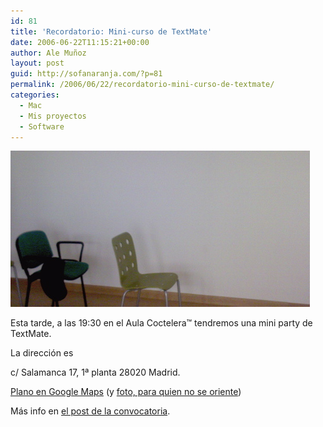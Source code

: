 ```yaml
---
id: 81
title: 'Recordatorio: Mini-curso de TextMate'
date: 2006-06-22T11:15:21+00:00
author: Ale Muñoz
layout: post
guid: http://sofanaranja.com/?p=81
permalink: /2006/06/22/recordatorio-mini-curso-de-textmate/
categories:
  - Mac
  - Mis proyectos
  - Software
---
```

<img src='/images/tck_aula.jpg' alt='Aula Coctelera' />

Esta tarde, a las 19:30 en el Aula Coctelera™ tendremos una mini party de TextMate.

La dirección es

c/ Salamanca 17, 1ª planta
28020 Madrid.

<a href="http://maps.google.com/maps?f=q&hl=es&q=Calle+de+Salamanca,+17,+28020,+Madrid,+Madrid,+Comunidad+de+Madrid,+España&ie=UTF8&om=1&ll=40.45445,-3.700708&spn=0.00387,0.010815">Plano en Google Maps</a> (y <a href="http://www.flickr.com/photos/desconferenciante/167712116/">foto, para quien no se oriente</a>)

Más info en <a href="/2006/06/12/mini-curso-de-textmate/">el post de la convocatoria</a>.